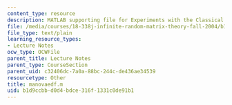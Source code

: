 ```yaml
---
content_type: resource
description: MATLAB supporting file for Experiments with the Classical Ensembles.
file: /media/courses/18-338j-infinite-random-matrix-theory-fall-2004/b1d9ccbbd0d4bdce316f1331c0de91b1_manovaedf.m
file_type: text/plain
learning_resource_types:
- Lecture Notes
ocw_type: OCWFile
parent_title: Lecture Notes
parent_type: CourseSection
parent_uid: c32406dc-7a0a-88bc-244c-de436ae34539
resourcetype: Other
title: manovaedf.m
uid: b1d9ccbb-d0d4-bdce-316f-1331c0de91b1
---
```

